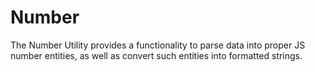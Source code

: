 Number
========

The Number Utility provides a functionality to parse data into proper JS
number entities, as well as convert such entities into formatted strings.
